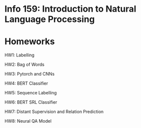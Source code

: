 # Info 159: Introduction to Natural Language Processing
# Homeworks

HW1: Labelling

HW2: Bag of Words

HW3: Pytorch and CNNs

HW4: BERT Classifier

HW5: Sequence Labelling

HW6: BERT SRL Classifier

HW7: Distant Supervision and Relation Prediction

HW8: Neural QA Model


